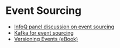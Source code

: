 
# Event Sourcing 


* [InfoQ panel discussion on event sourcing](https://www.infoq.com/articles/panel-event-sourcing)
* [Kafka for event sourcing](https://engineering.linkedin.com/distributed-systems/log-what-every-software-engineer-should-know-about-real-time-datas-unifying)
* [Versioning Events (eBook)](https://leanpub.com/esversioning/read)

